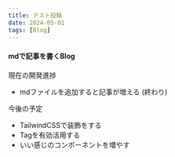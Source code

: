 ```yaml
---
title: テスト投稿
date: 2024-05-01
tags: [Blog]
---
```


#### mdで記事を書くBlog

現在の開発進捗
- mdファイルを追加すると記事が増える
(終わり)

今後の予定
- TailwindCSSで装飾をする
- Tagを有効活用する
- いい感じのコンポーネントを増やす
